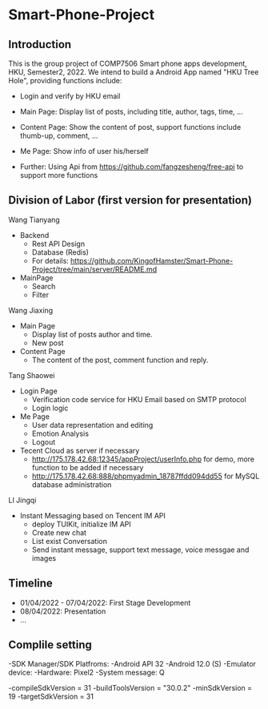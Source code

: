 # Smart-Phone-Project

## Introduction
This is the group project of COMP7506 Smart phone apps development, HKU, Semester2, 2022.
We intend to build a Android App named "HKU Tree Hole", providing functions include:
- Login and verify by HKU email
- Main Page: Display list of posts, including title, author, tags, time, ...
- Content Page: Show the content of post, support functions include thumb-up, comment, ...
- Me Page: Show info of user his/herself

- Further: Using Api from https://github.com/fangzesheng/free-api to support more functions

## Division of Labor (first version for presentation)
Wang Tianyang
- Backend
  - Rest API Design
  - Database (Redis)
  - For details: https://github.com/KingofHamster/Smart-Phone-Project/tree/main/server/README.md
- MainPage
  - Search
  - Filter

Wang Jiaxing
- Main Page
  - Display list of posts author and time.
  - New post
- Content Page
  - The content of the post, comment function and reply. 


Tang Shaowei

- Login Page
  - Verification code service for HKU Email based on SMTP protocol
  - Login logic
- Me Page
  - User data representation and editing
  - Emotion Analysis
  - Logout
- Tecent Cloud as server if necessary
  - http://175.178.42.68:12345/appProject/userInfo.php for demo, more function to be added if necessary
  - http://175.178.42.68:888/phpmyadmin_18787ffdd094dd55 for MySQL database administration


LI Jingqi

- Instant Messaging based on Tencent IM API
  - deploy TUIKit, initialize IM API
  - Create new chat
  - List exist Conversation
  - Send instant message, support text message, voice messgae and images


## Timeline
- 01/04/2022 - 07/04/2022: First Stage Development
- 08/04/2022: Presentation
- ...

## Complile setting
-SDK Manager/SDK Platfroms:
  -Android API 32
  -Android 12.0 (S)
-Emulator device:
  -Hardware: Pixel2
  -System message: Q

-compileSdkVersion = 31
-buildToolsVersion = "30.0.2"
-minSdkVersion = 19
-targetSdkVersion = 31
